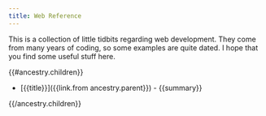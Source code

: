 ```yaml
---
title: Web Reference
---
```


This is a collection of little tidbits regarding web development.  They come from many years of coding, so some examples are quite dated.  I hope that you find some useful stuff here.

{{#ancestry.children}}
* [{{title}}]({{link.from ancestry.parent}}) - {{summary}}

{{/ancestry.children}}
